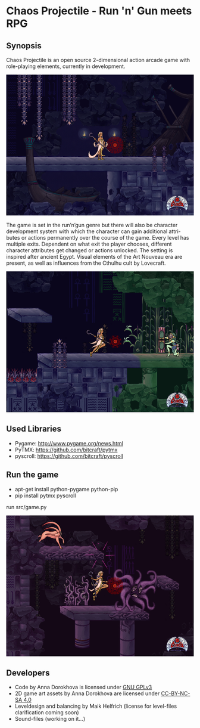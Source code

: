  Chaos Projectile - Run 'n' Gun meets RPG
==========================================

Synopsis
--------

Chaos Projectile is an open source 2-dimensional action arcade game with
role-playing elements, currently in development.

![screenshot](doc/source/screenshot.png)

The game is set in the run’n’gun genre but there will also be character
development system with which the character can gain additional attri-
butes or actions permanently over the course of the game. Every level
has multiple exits. Dependent on what exit the player chooses, different
character attributes get changed or actions unlocked. The setting is inspired
after ancient Egypt. Visual elements of the Art Nouveau era are present, as well
as influences from the Cthulhu cult by Lovecraft.

![screenshot](doc/source/screenshot2.png)

Used Libraries
--------

- Pygame:  http://www.pygame.org/news.html
- PyTMX:  https://github.com/bitcraft/pytmx
- pyscroll:  https://github.com/bitcraft/pyscroll

Run the game
--------
- apt-get install python-pygame python-pip 
- pip install pytmx pyscroll

run src/game.py 

![screenshot](doc/source/screenshot3.png)

Developers
--------

- Code by Anna Dorokhova is licensed under [GNU GPLv3](http://www.gnu.org/licenses/gpl-3.0.html)
-  2D game art assets by Anna Dorokhova are licensed under [CC-BY-NC-SA 4.0](http://creativecommons.org/licenses/by-nc-sa/4.0/)
- Leveldesign and balancing by Maik Helfrich (license for level-files clarification coming soon)
- Sound-files (working on it...)
